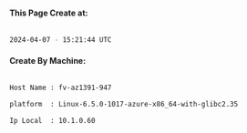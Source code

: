 
   
#### This Page Create at:

```bash

2024-04-07 - 15:21:44 UTC

```

#### Create By Machine:

```bash

Host Name : fv-az1391-947

platform  : Linux-6.5.0-1017-azure-x86_64-with-glibc2.35

Ip Local  : 10.1.0.60

```

